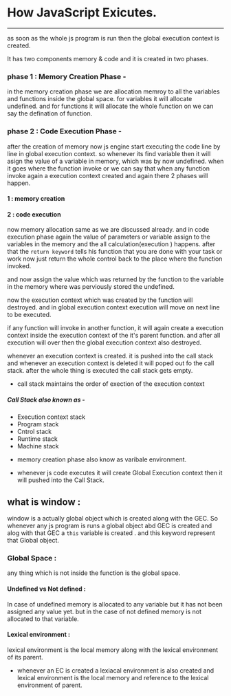 # How JavaScript Exicutes.
---

as soon as the whole js program is run then the global execution context is created.

It has two components memory & code and it is created in two phases.

### phase 1 : Memory Creation Phase -

in the memory creation phase we are allocation memroy to all the variables and functions inside the global space. for variables it will allocate undefined. and for functions it will allocate the whole function on we can say the defination of function.

### phase 2 : Code Execution Phase - 

after the creation of memory now js engine  start executing  the code line by line in global execution context. so whenever its find variable then it will asign the value of a variable in memory, which was by now undefined. when it goes where the function invoke or we can say that when any function invoke again a execution context created and again there 2 phases will happen. 
 #### 1 : memory creation 
 #### 2 :  code execution 

now memory allocation same as we are discussed already. and in code execution phase again the value of parameters or variable assign to the variables in the memory  and the all calculation(execution ) happens. after that the 
`return keyword` tells his function that you are done with your task or work now just return the whole control back to the place where the function invoked. 

and now assign the value  which was returned by the function to the variable in the memory where was perviously stored the undefined. 

now the execution context which was created by the function will destroyed. and in global execution context execution will move on next line to be executed. 

if any function will invoke in another function, it will again create a execution context inside the execution context of the it's parent function. and after all execution will over then the global execution context also destroyed. 

whenever an execution context is created. it is pushed into the call stack and whenever an execution context is deleted it will poped out fo the call stack. after the whole thing is executed the call stack gets empty.

* call stack maintains the order of exection of the execution context
##### Call Stack also known as - 
 - Execution context stack 
 - Program stack
 - Cntrol stack
 - Runtime stack
 - Machine stack

 * memory creation phase also know as varibale environment. 

* whenever js code executes it will create Global Execution context then it will pushed into the Call Stack.


## what is window : 
 window is a actually global object which is created along with the GEC. So whenever any js program is runs a global object abd GEC is created and alog with that GEC a `this` variable is created . and this keyword represent that Global object. 

 ### Global Space : 

 any thing which is not inside the function is the global space.


 #### Undefined vs Not defined :
In case of undefined memory is allocated to any variable but it has not been assigned any value yet.
but in the case of not defined memory is not allocated to that variable.

#### Lexical environment :
 lexical environment is the local memory along with the lexical environment of its parent.
 - whenever an EC is created a lexiacal environment is also created and lexical environment is the local memory and reference to the lexical environment of parent.
  




